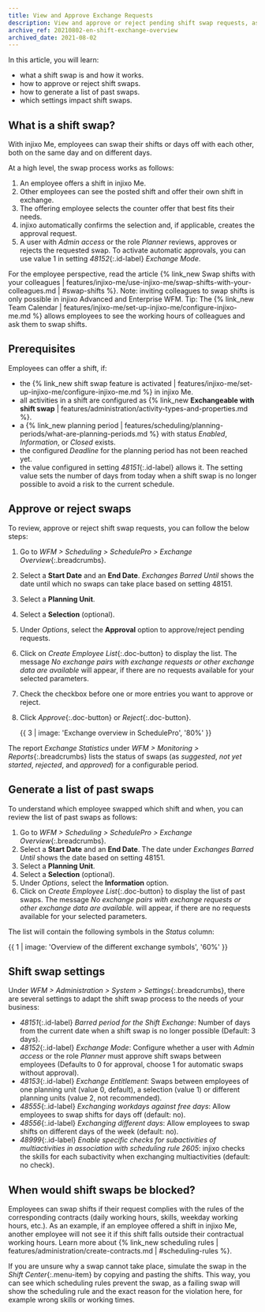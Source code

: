 ```yaml
---
title: View and Approve Exchange Requests
description: View and approve or reject pending shift swap requests, as well as view past swaps.
archive_ref: 20210802-en-shift-exchange-overview
archived_date: 2021-08-02
---
```


In this article, you will learn:

- what a shift swap is and how it works.
- how to approve or reject shift swaps.
- how to generate a list of past swaps.
- which settings impact shift swaps.

## What is a shift swap?

With injixo Me, employees can swap their shifts or days off with each other, both on the same day and on different days.

At a high level, the swap process works as follows:

1. An employee offers a shift in injixo Me.
2. Other employees can see the posted shift and offer their own shift in exchange.
3. The offering employee selects the counter offer that best fits their needs.
4. injixo automatically confirms the selection and, if applicable, creates the approval request.
5. A user with _Admin access_ or the role _Planner_ reviews, approves or rejects the requested swap. To activate automatic approvals, you can use value 1 in setting _48152_{:.id-label} _Exchange Mode_.

For the employee perspective, read the article {% link_new Swap shifts with your colleagues | features/injixo-me/use-injixo-me/swap-shifts-with-your-colleagues.md | #swap-shifts %}. Note: inviting colleagues to swap shifts is only possible in injixo Advanced and Enterprise WFM. Tip: The {% link_new Team Calendar | features/injixo-me/set-up-injixo-me/configure-injixo-me.md %} allows employees to see the working hours of colleagues and ask them to swap shifts.

## Prerequisites

Employees can offer a shift, if:

- the {% link_new shift swap feature is activated | features/injixo-me/set-up-injixo-me/configure-injixo-me.md %} in injixo Me.
- all activities in a shift are configured as {% link_new **Exchangeable with shift swap** | features/administration/activity-types-and-properties.md %}.
- a {% link_new planning period | features/scheduling/planning-periods/what-are-planning-periods.md %} with status _Enabled_, _Information_, or _Closed_ exists.
- the configured _Deadline_ for the planning period has not been reached yet.
- the value configured in setting _48151_{:.id-label} allows it. The setting value sets the number of days from today when a shift swap is no longer possible to avoid a risk to the current schedule.

## Approve or reject swaps

To review, approve or reject shift swap requests, you can follow the below steps:

1. Go to _WFM > Scheduling > SchedulePro > Exchange Overview_{:.breadcrumbs}.
2. Select a **Start Date** and an **End Date**. _Exchanges Barred Until_ shows the date until which no swaps can take place based on setting 48151.
3. Select a **Planning Unit**.
4. Select a **Selection** (optional).
5. Under _Options_, select the **Approval** option to approve/reject pending requests.
6. Click on _Create Employee List_{:.doc-button} to display the list. The message _No exchange pairs with exchange requests or other exchange data are available_ will appear, if there are no requests available for your selected parameters.
7. Check the checkbox before one or more entries you want to approve or reject.
8. Click _Approve_{:.doc-button} or _Reject_{:.doc-button}.

   {{ 3 | image: 'Exchange overview in SchedulePro', '80%' }}

The report _Exchange Statistics_ under _WFM > Monitoring > Reports_{:.breadcrumbs} lists the status of swaps (as _suggested_, _not yet started_, _rejected_, and _approved_) for a configurable period.

## Generate a list of past swaps

To understand which employee swapped which shift and when, you can review the list of past swaps as follows:

1. Go to _WFM > Scheduling > SchedulePro > Exchange Overview_{:.breadcrumbs}.
2. Select a **Start Date** and an **End Date**. The date under _Exchanges Barred Until_ shows the date based on setting 48151.
3. Select a **Planning Unit**.
4. Select a **Selection** (optional).
5. Under _Options_, select the **Information** option.
6. Click on _Create Employee List_{:.doc-button} to display the list of past swaps. The message _No exchange pairs with exchange requests or other exchange data are available._ will appear, if there are no requests available for your selected parameters.

The list will contain the following symbols in the _Status_ column:

{{ 1 | image: 'Overview of the different exchange symbols', '60%' }}

## Shift swap settings

Under _WFM > Administration > System > Settings_{:.breadcrumbs}, there are several settings to adapt the shift swap process to the needs of your business:

- _48151_{:.id-label} _Barred period for the Shift Exchange_: Number of days from the current date when a shift swap is no longer possible (Default: 3 days).
- _48152_{:.id-label} _Exchange Mode_: Configure whether a user with _Admin access_ or the role _Planner_ must approve shift swaps between employees (Defaults to 0 for approval, choose 1 for automatic swaps without approval).
- _48153_{:.id-label} _Exchange Entitlement_: Swaps between employees of one planning unit (value 0, default), a selection (value 1) or different planning units (value 2, not recommended).
- _48555_{:.id-label} _Exchanging workdays against free days_: Allow employees to swap shifts for days off (default: no).
- _48556_{:.id-label} _Exchanging different days_: Allow employees to swap shifts on different days of the week (default: no).
- _48999_{:.id-label} _Enable specific checks for subactivities of multiactivities in association with scheduling rule 2605_: injixo checks the skills for each subactivity when exchanging multiactivities (default: no check).

## When would shift swaps be blocked?

Employees can swap shifts if their request complies with the rules of the corresponding contracts (daily working hours, skills, weekday working hours, etc.). As an example, if an employee offered a shift in injixo Me, another employee will not see it if this shift falls outside their contractual working hours. Learn more about {% link_new scheduling rules | features/administration/create-contracts.md | #scheduling-rules %}.

If you are unsure why a swap cannot take place, simulate the swap in the _Shift Center_{:.menu-item} by copying and pasting the shifts. This way, you can see which scheduling rules prevent the swap, as a failing swap will show the scheduling rule and the exact reason for the violation here, for example wrong skills or working times.
